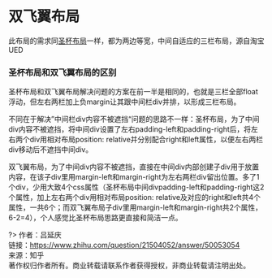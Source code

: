 
# 双飞翼布局

此布局的需求同[圣杯布局](https://lhammer.cn/You-need-to-know-css/#/holy-grail-layout)一样，都为两边等宽，中间自适应的三栏布局，源自淘宝UED

<vuep template="#double-wing-layout"></vuep>

<script v-pre type="text/x-template" id="double-wing-layout">
<style>
  main {
    width: 100%;
    padding: 39px 29px;
    font-size: 12px;
  }
  section {
    box-shadow: 0 0 0 1px #eee;
  }
  section::after {
    content: '';
    display: block;
    clear: both;
  }
  section > div {
    height: 229px;
    line-height: 1.5em;
    text-align: center;
    float: left;
    color: white;
  }
  section .left, section .right {
    width: 119px;
    padding-top: 29px;
    background: #b4a078;
  }
  section .left {
    margin-left: -100%;
  }
  section .center {
    width: 100%;
    text-align: justify;
    hyphens: auto;
  }
  section .center-inner {
    height: 100%;
    margin: 0 129px;
    padding: 29px 12px;
    background: #b4a078;
  }
  section .right {
    margin-left: -119px;
  }
  /* inout range */
  input[type="range"] {
    width: 100%;
    cursor: ew-resize;
  }
</style>
<template>
  <main class="main">
    <input ref="range" type="range" value="100">
    <section :style="{width: width + '%'}">
      <div class="center">
        <div class="center-inner">A paragraph of filler text. La la la de dah de dah de dah de la.</div>
      </div>
      <div class="left">left</div>
      <div class="right">right</div>
    </section>
  </main>
</template>
<script>
  module.exports = {
    data () {
      return {
        width: 100
      }
    },
    mounted() {
      const self = this;
      this.$refs.range.oninput = function () {
        self.width = 60 + this.value * .4;
      }
    }
  }
</script>
</script>

### 圣杯布局和双飞翼布局的区别

圣杯布局和双飞翼布局解决问题的方案在前一半是相同的，也就是三栏全部float浮动，但左右两栏加上负margin让其跟中间栏div并排，以形成三栏布局。

不同在于解决”中间栏div内容不被遮挡“问题的思路不一样：圣杯布局，为了中间div内容不被遮挡，将中间div设置了左右padding-left和padding-right后，将左右两个div用相对布局position: relative并分别配合right和left属性，以便左右两栏div移动后不遮挡中间div。

双飞翼布局，为了中间div内容不被遮挡，直接在中间div内部创建子div用于放置内容，在该子div里用margin-left和margin-right为左右两栏div留出位置。多了1个div，少用大致4个css属性（圣杯布局中间divpadding-left和padding-right这2个属性，加上左右两个div用相对布局position: relative及对应的right和left共4个属性，一共6个；而双飞翼布局子div里用margin-left和margin-right共2个属性，6-2=4），个人感觉比圣杯布局思路更直接和简洁一点。

?> 作者：吕延庆<br>
链接：https://www.zhihu.com/question/21504052/answer/50053054<br>
来源：知乎<br>
著作权归作者所有。商业转载请联系作者获得授权，非商业转载请注明出处。
